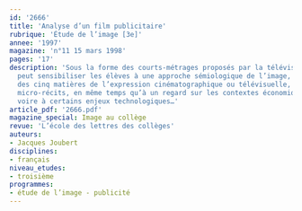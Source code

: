 ```yaml
---
id: '2666'
title: 'Analyse d’un film publicitaire'
rubrique: 'Étude de l’image [3e]'
annee: '1997'
magazine: 'n°11 15 mars 1998'
pages: '17'
description: 'Sous la forme des courts-métrages proposés par la télévision, la publicité
  peut sensibiliser les élèves à une approche sémiologique de l’image, à une analyse
  des cinq matières de l’expression cinématographique ou télévisuelle, à l’étude des
  micro-récits, en même temps qu’à un regard sur les contextes économiques et commerciaux,
  voire à certains enjeux technologiques…'
article_pdf: '2666.pdf'
magazine_special: Image au collège
revue: 'L’école des lettres des collèges'
auteurs:
- Jacques Joubert
disciplines:
- français
niveau_etudes:
- troisième
programmes:
- étude de l’image - publicité
---
```

